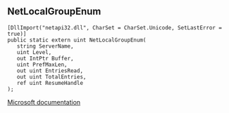 ## NetLocalGroupEnum

```
[DllImport("netapi32.dll", CharSet = CharSet.Unicode, SetLastError = true)]
public static extern uint NetLocalGroupEnum(
   string ServerName,
   uint Level,
   out IntPtr Buffer,
   uint PrefMaxLen,
   out uint EntriesRead,
   out uint TotalEntries,
   ref uint ResumeHandle
);
```

[Microsoft documentation](https://docs.microsoft.com/en-us/windows/win32/api/lmaccess/nf-lmaccess-netlocalgroupenum)
